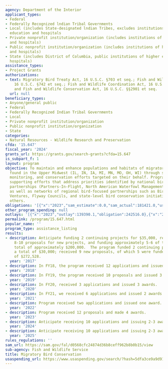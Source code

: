 ```yaml
---
agency: Department of the Interior
applicant_types:
- Federal
- Federally Recognized lndian Tribal Governments
- Local (includes State-designated lndian Tribes, excludes institutions of higher
  education and hospitals
- Private nonprofit institution/organization (includes institutions of higher education
  and hospitals)
- Public nonprofit institution/organization (includes institutions of higher education
  and hospitals)
- State (includes District of Columbia, public institutions of higher education and
  hospitals)
assistance_types:
- Project Grants
authorizations:
- text: Migratory Bird Treaty Act, 16 U.S.C. §703 et seq.; Fish and Wildlife Act,
    16 U.S.C. §742 et seq.; Fish and Wildlife Coordination Act, 16 U.S.C. §§661-666;
    and Fish and Wildlife Conservation Act, 16 U.S.C. §§2901 et seq.
  url: null
beneficiary_types:
- Anyone/general public
- Federal
- Federally Recognized Indian Tribal Governments
- Local
- Private nonprofit institution/organization
- Public nonprofit institution/organization
- State
categories:
- Natural Resources - Wildlife Research and Preservation
cfda: '15.647'
fiscal_year: '2024'
grants_url: https://grants.gov/search-grants?cfda=15.647
is_subpart_f: 1
layout: program
objective: To maintain and enhance populations and habitats of migratory bird species
  found in the Upper Midwest (IL, IN, IA, MI, MN, MO, OH, WI) through supporting research,
  monitoring, and conservation efforts targeted on their behalf. Program focuses on
  supporting efforts that address priorities identified by national bird conservation
  partnerships (Partners-In-Flight, North American Waterfowl Management Plan, etc.)
  as well as networks of regional bird-focused partnerships such as Bird Habitat Joint
  Ventures, Flyway Councils, and state-level bird conservation initiatives, among
  others.
obligations: '[{"x":"2023","sam_estimate":0.0,"sam_actual":181421.0,"usa_spending_actual":549367.16},{"x":"2024","sam_estimate":0.0,"sam_actual":75000.0,"usa_spending_actual":263820.38},{"x":"2025","sam_estimate":0.0,"sam_actual":75000.0,"usa_spending_actual":0.0}]'
other_program_spending: null
outlays: '[{"x":"2023","outlay":139390.1,"obligation":242516.0},{"x":"2024","outlay":109835.42,"obligation":283344.84},{"x":"2025","outlay":0.0,"obligation":0.0}]'
permalink: /program/15.647.html
popular_name: ''
program_type: assistance_listing
results:
- description: Anticipate funding 2 continuing projects for $35,000, receiving approximately
    8-10 proposals for new projects, and funding approximately 5-6 of these for a
    total of approximately $200,000.  The program funded 2 continuing projects for
    a total of $30,000; received 9 new proposals, of which 5 were funded for a total
    of $272,528.
  year: '2017'
- description: In FY18, the program received 12 applications and issued 6 awards.
  year: '2018'
- description: In FY19, the program received 10 proposals and issued 3 awards.
  year: '2019'
- description: In FY20, received 3 applications and issued 3 awards.
  year: '2020'
- description: In FY21, we received 6 applications and issued 2 awards.
  year: '2021'
- description: Program received two applications and issued one award.
  year: '2022'
- description: Program received 12 proposals and made 4 awards.
  year: '2023'
- description: Anticipate receiving 10 applications and issuing 2-3 awards.
  year: '2024'
- description: Anticipate receiving 10 applications and issuing 2-3 awards.
  year: '2025'
rules_regulations: ''
sam_url: https://sam.gov/fal/d0568cfc24874d36b8ceff962b8b0b15/view
sub-agency: Fish and Wildlife Service
title: Migratory Bird Conservation
usaspending_url: https://www.usaspending.gov/search/?hash=5dfa3ce9a9d91e0747ad55a2aa26f45f
---
```

